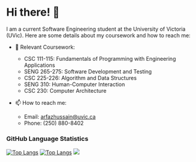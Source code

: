 # Hi there! 👋

I am a current Software Engineering student at the University of Victoria (UVic). Here are some details about my coursework and how to reach me:

- 🌱 Relevant Coursework:
  - CSC 111-115: Fundamentals of Programming with Engineering Applications
  - SENG 265-275: Software Development and Testing
  - CSC 225-226: Algorithm and Data Structures
  - SENG 310: Human-Computer Interaction
  - CSC 230: Computer Architecture

- 📫 How to reach me:
  - Email: arfazhussain@uvic.ca
  - Phone: (250) 880-8402

### GitHub Language Statistics
[![Top Langs](https://github-readme-stats-git-masterrstaa-rickstaa.vercel.app/api/top-langs/?username=arfazhxss&theme=algolia&show_icons=true)](https://github.com/arfazhxss)
[![Top Langs](https://github-readme-stats.vercel.app/api?username=arfazhxss&theme=algolia&show_icons=true)](https://github.com/arfazhxss)
<img src="https://github-readme-streak-stats.herokuapp.com/?user=zluvsand"/>

